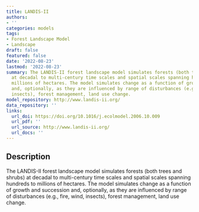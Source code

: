 ```yaml
---
title: LANDIS-II
authors:
- ''
categories: models
tags:
- Forest Landscape Model
- Landscape
draft: false
featured: false
date: '2022-08-23'
lastmod: '2022-08-23'
summary: The LANDIS-II forest landscape model simulates forests (both trees and shrubs)
  at decadal to multi-century time scales and spatial scales spanning hundreds to
  millions of hectares. The model simulates change as a function of growth and succession
  and, optionally, as they are influenced by range of disturbances (e.g., fire, wind,
  insects), forest management, land use change.
model_repository: http://www.landis-ii.org/
data_repository: ''
links:
  url_doi: https://doi.org/10.1016/j.ecolmodel.2006.10.009
  url_pdf: ''
  url_source: http://www.landis-ii.org/
  url_docs: ''
---
```


## Description

The LANDIS-II forest landscape model simulates forests (both trees and shrubs) at decadal to multi-century time scales and spatial scales spanning hundreds to millions of hectares. The model simulates change as a function of growth and succession and, optionally, as they are influenced by range of disturbances (e.g., fire, wind, insects), forest management, land use change.

